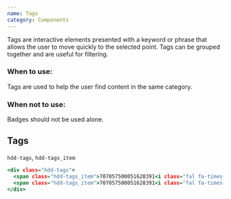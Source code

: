 ```yaml
---
name: Tags
category: Components
---
```


Tags are interactive elements presented with a keyword or phrase that allows the user to move quickly to the selected point. Tags can be grouped together and are useful for filtering.

### When to use: 
Tags are used to help the user find content in the same category.

### When not to use:
Badges should not be used alone.


## Tags
`hdd-tags`, `hdd-tags_item`

```tags.html
<div class="hdd-tags">
  <span class="hdd-tags_item">707057500051628391<i class="fal fa-times-circle"></i></span>
  <span class="hdd-tags_item">707057500051628391<i class="fal fa-times-circle"></i></span>
</div>
```